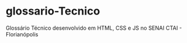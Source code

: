 # glossario-Tecnico
Glossário Técnico desenvolvido em HTML, CSS e JS no SENAI CTAI - Florianópolis 
